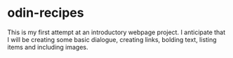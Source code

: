# odin-recipes
This is my first attempt at an introductory webpage project.  I anticipate that I will be creating some basic dialogue, creating links, bolding text, listing items and including images.

